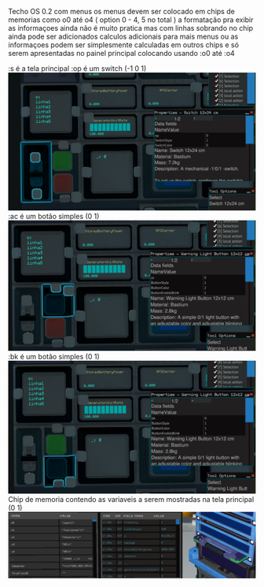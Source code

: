 Techo OS 0.2 com menus   os menus devem ser colocado em chips de memorias como o0 até o4  ( option 0 - 4, 5 no total )
a formatação pra exibir as informaçoes ainda não é muito pratica mas com linhas sobrando no chip ainda pode ser adicionados calculos adicionais para mais menus ou
as informaçoes podem ser simplesmente calculadas em outros chips e só serem apresentadas no painel principal colocando usando :o0 até :o4 


:s é a tela principal
:op é um switch (-1 0 1)<br />
![alt text](https://github.com/TECHOPC/Starbase/blob/main/TechOS%200.2/1.png )<br />
:ac é um botão simples (0 1)<br />
![alt text](https://github.com/TECHOPC/Starbase/blob/main/TechOS%200.2/2.png )<br />
:bk é um botão simples (0 1)<br />
![alt text](https://github.com/TECHOPC/Starbase/blob/main/TechOS%200.2/3.png )<br />
Chip de memoria contendo as variaveis a serem mostradas na tela principal (0 1)<br />
![alt text](https://github.com/TECHOPC/Starbase/blob/main/TechOS%200.2/4.png )<br />
